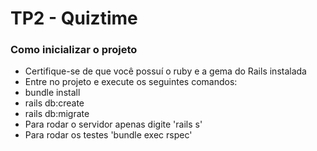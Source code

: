 # TP2 - Quiztime

### Como inicializar o projeto

- Certifique-se de que você possuí o ruby e a gema do Rails instalada
- Entre no projeto e execute os seguintes comandos:
- bundle install
- rails db:create
- rails db:migrate
- Para rodar o servidor apenas digite 'rails s'
- Para rodar os testes 'bundle exec rspec'
